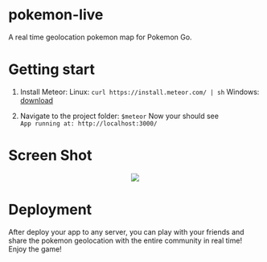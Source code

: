 # pokemon-live
A real time geolocation pokemon map for Pokemon Go.


# Getting start
1. Install Meteor:
   Linux: `curl https://install.meteor.com/ | sh`
   Windows: [download](https://www.meteor.com/install)
   
2. Navigate to the project folder:
   `$meteor`
   Now your should see  
   `App running at: http://localhost:3000/`
  
# Screen Shot 
<p align="center">
<img src="screenshot.png">
</p>

# Deployment
  After deploy your app to any server, you can play with your friends and share the pokemon geolocation with the entire community in real time!
  <br/>
  Enjoy the game!
